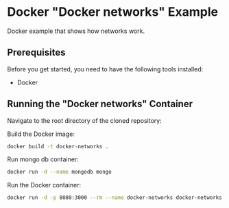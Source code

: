 # Docker "Docker networks" Example

Docker example that shows how networks work.

## Prerequisites

Before you get started, you need to have the following tools installed:

- Docker

## Running the "Docker networks" Container

Navigate to the root directory of the cloned repository:

Build the Docker image:

```bash
docker build -t docker-networks .
```

Run mongo db container:

```bash
docker run -d --name mongodb mongo
```

Run the Docker container:

```bash
docker run -d -p 8080:3000 --rm --name docker-networks docker-networks
```
